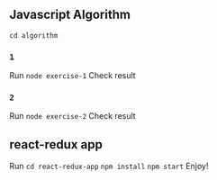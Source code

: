 ## Javascript Algorithm 
`cd algorithm`
### `1`

Run `node exercise-1` 
Check result
### `2`

Run `node exercise-2` 
Check result

## react-redux app

Run 
    `cd react-redux-app` 
    `npm install` 
    `npm start` 
Enjoy!
